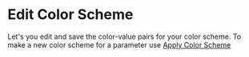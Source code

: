# Edit Color Scheme

Let's you edit and save the color-value pairs for your color scheme. To make a new color scheme for a parameter use [Apply Color Scheme](../ApplyColorScheme.pushbutton/README.md)
